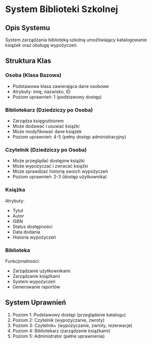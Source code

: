 # System Biblioteki Szkolnej

## Opis Systemu
System zarządzania biblioteką szkolną umożliwiający katalogowanie książek oraz obsługę wypożyczeń.

## Struktura Klas

### Osoba (Klasa Bazowa)
- Podstawowa klasa zawierająca dane osobowe
- Atrybuty: imię, nazwisko, ID
- Poziom uprawnień: 1 (podstawowy dostęp)

### Bibliotekarz (Dziedziczy po Osoba)
- Zarządza księgozbiorem
- Może dodawać i usuwać książki
- Może modyfikować dane książek
- Poziom uprawnień: 4-5 (pełny dostęp administracyjny)

### Czytelnik (Dziedziczy po Osoba)
- Może przeglądać dostępne książki
- Może wypożyczać i zwracać książki
- Może sprawdzać historię swoich wypożyczeń
- Poziom uprawnień: 2-3 (dostęp użytkownika)

### Książka
Atrybuty:
- Tytuł
- Autor
- ISBN
- Status dostępności
- Data dodania
- Historia wypożyczeń

### Biblioteka
Funkcjonalności:
- Zarządzanie użytkownikami
- Zarządzanie książkami
- System wypożyczeń
- Generowanie raportów

## System Uprawnień
1. Poziom 1: Podstawowy dostęp (przeglądanie katalogu)
2. Poziom 2: Czytelnik (wypożyczanie, zwroty)
3. Poziom 3: Czytelnik+ (wypożyczanie, zwroty, rezerwacje)
4. Poziom 4: Bibliotekarz (zarządzanie książkami)
5. Poziom 5: Administrator (pełne uprawnienia) 